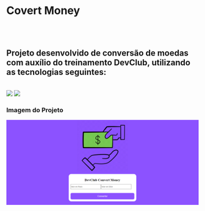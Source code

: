 <h1>Covert Money</h1>
<br>
<br>
<h2>Projeto desenvolvido de conversão de moedas com auxílio do treinamento DevClub, utilizando as tecnologias seguintes:</h2>
<br>
<img src="https://img.shields.io/badge/HTML-239120?style=for-the-badge&logo=html5&logoColor=white">
<img src="https://img.shields.io/badge/CSS-239120?&style=for-the-badge&logo=css3&logoColor=white">
<br>
<h3>Imagem do Projeto</h3>
<img src="https://github.com/RobsonBp88/Projeto-Covert-Money/blob/main/imagens/print%20pc%201.png?raw=true">
